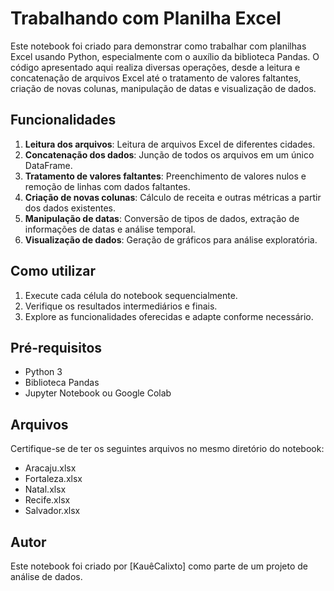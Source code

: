 ﻿# Trabalhando com Planilha Excel

Este notebook foi criado para demonstrar como trabalhar com planilhas Excel usando Python, especialmente com o auxílio da biblioteca Pandas. O código apresentado aqui realiza diversas operações, desde a leitura e concatenação de arquivos Excel até o tratamento de valores faltantes, criação de novas colunas, manipulação de datas e visualização de dados.

## Funcionalidades

1. **Leitura dos arquivos**: Leitura de arquivos Excel de diferentes cidades.
2. **Concatenação dos dados**: Junção de todos os arquivos em um único DataFrame.
3. **Tratamento de valores faltantes**: Preenchimento de valores nulos e remoção de linhas com dados faltantes.
4. **Criação de novas colunas**: Cálculo de receita e outras métricas a partir dos dados existentes.
5. **Manipulação de datas**: Conversão de tipos de dados, extração de informações de datas e análise temporal.
6. **Visualização de dados**: Geração de gráficos para análise exploratória.

## Como utilizar

1. Execute cada célula do notebook sequencialmente.
2. Verifique os resultados intermediários e finais.
3. Explore as funcionalidades oferecidas e adapte conforme necessário.

## Pré-requisitos

- Python 3
- Biblioteca Pandas
- Jupyter Notebook ou Google Colab

## Arquivos

Certifique-se de ter os seguintes arquivos no mesmo diretório do notebook:

- Aracaju.xlsx
- Fortaleza.xlsx
- Natal.xlsx
- Recife.xlsx
- Salvador.xlsx

## Autor

Este notebook foi criado por [KauêCalixto] como parte de um projeto de análise de dados.

